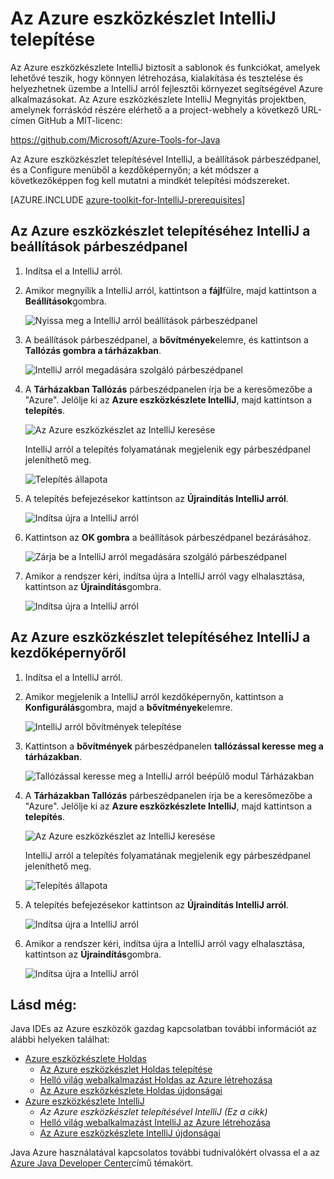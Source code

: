 <properties
    pageTitle="Az Azure eszközkészlet IntelliJ telepítése |} Microsoft Azure"
    description="Megtudhatja, hogy miként telepítheti az Azure eszközkészlet a IntelliJ arról."
    services=""
    documentationCenter="java"
    authors="rmcmurray"
    manager="wpickett"
    editor=""/>

<tags
    ms.service="multiple"
    ms.workload="na"
    ms.tgt_pltfrm="multiple"
    ms.devlang="Java"
    ms.topic="article"
    ms.date="08/11/2016" 
    ms.author="robmcm"/>

# <a name="installing-the-azure-toolkit-for-intellij"></a>Az Azure eszközkészlet IntelliJ telepítése

Az Azure eszközkészlete IntelliJ biztosít a sablonok és funkciókat, amelyek lehetővé teszik, hogy könnyen létrehozása, kialakítása és tesztelése és helyezhetnek üzembe a IntelliJ arról fejlesztői környezet segítségével Azure alkalmazásokat. Az Azure eszközkészlete IntelliJ Megnyitás projektben, amelynek forráskód részére elérhető a a project-webhely a következő URL-címen GitHub a MIT-licenc:

<https://github.com/Microsoft/Azure-Tools-for-Java>

Az Azure eszközkészlet telepítésével IntelliJ, a beállítások párbeszédpanel, és a Configure menüből a kezdőképernyőn; a két módszer a következőképpen fog kell mutatni a mindkét telepítési módszereket.

[AZURE.INCLUDE [azure-toolkit-for-IntelliJ-prerequisites](../includes/azure-toolkit-for-intellij-prerequisites.md)]

## <a name="to-install-the-azure-toolkit-for-intellij-from-the-settings-dialog-box"></a>Az Azure eszközkészlet telepítéséhez IntelliJ a beállítások párbeszédpanel

1. Indítsa el a IntelliJ arról.

1. Amikor megnyílik a IntelliJ arról, kattintson a **fájl**fülre, majd kattintson a **Beállítások**gombra.

    ![Nyissa meg a IntelliJ arról beállítások párbeszédpanel][01a]

1. A beállítások párbeszédpanel, a **bővítmények**elemre, és kattintson a **Tallózás gombra a tárházakban**.

    ![IntelliJ arról megadására szolgáló párbeszédpanel][02a]

1. A **Tárházakban Tallózás** párbeszédpanelen írja be a keresőmezőbe a "Azure". Jelölje ki az **Azure eszközkészlete IntelliJ**, majd kattintson a **telepítés**.

    ![Az Azure eszközkészlet az IntelliJ keresése][03]

    IntelliJ arról a telepítés folyamatának megjelenik egy párbeszédpanel jeleníthető meg.

    ![Telepítés állapota][04]

1. A telepítés befejezésekor kattintson az **Újraindítás IntelliJ arról**.

    ![Indítsa újra a IntelliJ arról][05]

1. Kattintson az **OK gombra** a beállítások párbeszédpanel bezárásához.

    ![Zárja be a IntelliJ arról megadására szolgáló párbeszédpanel][06]

1. Amikor a rendszer kéri, indítsa újra a IntelliJ arról vagy elhalasztása, kattintson az **Újraindítás**gombra.

    ![Indítsa újra a IntelliJ arról][07]

## <a name="to-install-the-azure-toolkit-for-intellij-from-the-start-screen"></a>Az Azure eszközkészlet telepítéséhez IntelliJ a kezdőképernyőről

1. Indítsa el a IntelliJ arról.

1. Amikor megjelenik a IntelliJ arról kezdőképernyőn, kattintson a **Konfigurálás**gombra, majd a **bővítmények**elemre.

    ![IntelliJ arról bővítmények telepítése][01b]

1. Kattintson a **bővítmények** párbeszédpanelen **tallózással keresse meg a tárházakban**.

    ![Tallózással keresse meg a IntelliJ arról beépülő modul Tárházakban][02b]

1. A **Tárházakban Tallózás** párbeszédpanelen írja be a keresőmezőbe a "Azure". Jelölje ki az **Azure eszközkészlete IntelliJ**, majd kattintson a **telepítés**.

    ![Az Azure eszközkészlet az IntelliJ keresése][03]

    IntelliJ arról a telepítés folyamatának megjelenik egy párbeszédpanel jeleníthető meg.

    ![Telepítés állapota][04]

1. A telepítés befejezésekor kattintson az **Újraindítás IntelliJ arról**.

    ![Indítsa újra a IntelliJ arról][05]

1. Amikor a rendszer kéri, indítsa újra a IntelliJ arról vagy elhalasztása, kattintson az **Újraindítás**gombra.

    ![Indítsa újra a IntelliJ arról][07]

## <a name="see-also"></a>Lásd még:

Java IDEs az Azure eszközök gazdag kapcsolatban további információt az alábbi helyeken találhat:

- [Azure eszközkészlete Holdas]
  - [Az Azure eszközkészlet Holdas telepítése]
  - [Helló világ webalkalmazást Holdas az Azure létrehozása]
  - [Az Azure eszközkészlete Holdas újdonságai]
- [Azure eszközkészlete IntelliJ]
  - *Az Azure eszközkészlet telepítésével IntelliJ (Ez a cikk)*
  - [Helló világ webalkalmazást IntelliJ az Azure létrehozása]
  - [Az Azure eszközkészlete IntelliJ újdonságai]

Java Azure használatával kapcsolatos további tudnivalókért olvassa el a az [Azure Java Developer Center]című témakört.

<!-- URL List -->

[Azure eszközkészlete Holdas]: ./azure-toolkit-for-eclipse.md
[Azure eszközkészlete IntelliJ]: ./azure-toolkit-for-intellij.md
[Helló világ webalkalmazást Holdas az Azure létrehozása]: ./app-service-web/app-service-web-eclipse-create-hello-world-web-app.md
[Helló világ webalkalmazást IntelliJ az Azure létrehozása]: ./app-service-web/app-service-web-intellij-create-hello-world-web-app.md
[Az Azure eszközkészlet Holdas telepítése]: ./azure-toolkit-for-eclipse-installation.md
[Installing the Azure Toolkit for IntelliJ]: ./azure-toolkit-for-intellij-installation.md
[Az Azure eszközkészlete Holdas újdonságai]: ./azure-toolkit-for-eclipse-whats-new.md
[Az Azure eszközkészlete IntelliJ újdonságai]: ./azure-toolkit-for-intellij-whats-new.md

[Azure Java Developer Center]: https://azure.microsoft.com/develop/java/

<!-- IMG List -->

[01a]: ./media/azure-toolkit-for-intellij-installation/01-intellij-file-settings.png
[01b]: ./media/azure-toolkit-for-intellij-installation/01-intellij-configure-dropdown.png
[02a]: ./media/azure-toolkit-for-intellij-installation/02-intellij-settings-dialog.png
[02b]: ./media/azure-toolkit-for-intellij-installation/02-intellij-plugins-dialog.png
[03]: ./media/azure-toolkit-for-intellij-installation/03-intellij-browse-repositories.png
[04]: ./media/azure-toolkit-for-intellij-installation/04-install-progress.png
[05]: ./media/azure-toolkit-for-intellij-installation/05-restart-intellij.png
[06]: ./media/azure-toolkit-for-intellij-installation/06-intellij-settings-dialog.png
[07]: ./media/azure-toolkit-for-intellij-installation/07-restart-intellij.png

